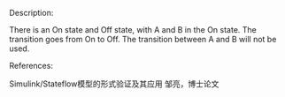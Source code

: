 Description:

There is an On state and Off state, with A and B in the On state.
The transition goes from On to Off. The transition between A and B
will not be used.

References:

Simulink/Stateflow模型的形式验证及其应用 邹亮，博士论文
